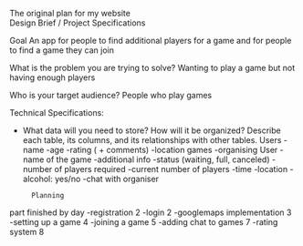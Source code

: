 The original plan for my website       
        Design Brief / Project Specifications

Goal
    An app for people to find additional players for a game and for people to find a game they can join

What is the problem you are trying to solve?
    Wanting to play a game but not having enough players

Who is your target audience?
    People who play games

Technical Specifications:
- What data will you need to store? How will it be organized? Describe each table, its columns, and its relationships with other tables.
    Users
        -name
        -age
        -rating ( + comments)
        -location
    games
        -organising User
        -name of the game
        -additional info
        -status (waiting, full, canceled)
        -number of players required
        -current number of players
        -time
        -location
        -alcohol: yes/no
        -chat with organiser


        Planning
part                        finished by day
-registration                   2
-login                          2
-googlemaps implementation      3
-setting up a game              4
-joining a game                 5
-adding chat to games           7
-rating system                  8